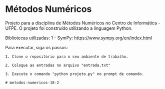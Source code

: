 # Métodos Numéricos
Projeto para a disciplina de Métodos Numéricos no Centro de Informática - UFPE.
O projeto foi construído utilizando a linguagem Python.

Bibliotecas utilizadas:
    1 - SymPy:  https://www.sympy.org/en/index.html

Para executar, siga os passos:

    1. Clone o repositório para o seu ambiente de trabalho.

    2. Coloque as entradas no arquivo "entrada.txt"

    3. Execute o comando "python projeto.py" no prompt de comando.
    
    # metodos-numericos-18-2
